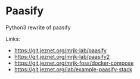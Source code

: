# Paasify


Python3 rewrite of paasify

Links:
* https://git.jeznet.org/mrjk-lab/paasify
* https://git.jeznet.org/mrjk-lab/paasify2
* https://git.jeznet.org/mrjk-foss/docker-compose
* https://git.jeznet.org/lab/example-paasify-stack



